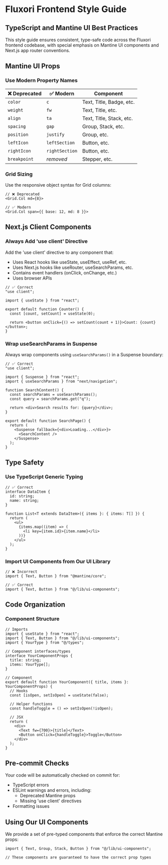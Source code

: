 # Fluxori Frontend Style Guide

## TypeScript and Mantine UI Best Practices

This style guide ensures consistent, type-safe code across the Fluxori frontend codebase, with special emphasis on Mantine UI components and Next.js app router conventions.

## Mantine UI Props

### Use Modern Property Names

| ❌ Deprecated | ✅ Modern      | Component                |
| ------------- | -------------- | ------------------------ |
| `color`       | `c`            | Text, Title, Badge, etc. |
| `weight`      | `fw`           | Text, Title, etc.        |
| `align`       | `ta`           | Text, Title, Stack, etc. |
| `spacing`     | `gap`          | Group, Stack, etc.       |
| `position`    | `justify`      | Group, etc.              |
| `leftIcon`    | `leftSection`  | Button, etc.             |
| `rightIcon`   | `rightSection` | Button, etc.             |
| `breakpoint`  | _removed_      | Stepper, etc.            |

### Grid Sizing

Use the responsive object syntax for Grid columns:

```tsx
// ❌ Deprecated
<Grid.Col md={8}>

// ✅ Modern
<Grid.Col span={{ base: 12, md: 8 }}>
```

## Next.js Client Components

### Always Add 'use client' Directive

Add the 'use client' directive to any component that:

- Uses React hooks like useState, useEffect, useRef, etc.
- Uses Next.js hooks like useRouter, useSearchParams, etc.
- Contains event handlers (onClick, onChange, etc.)
- Uses browser APIs

```tsx
// ✅ Correct
"use client";

import { useState } from "react";

export default function Counter() {
  const [count, setCount] = useState(0);

  return <button onClick={() => setCount(count + 1)}>Count: {count}</button>;
}
```

### Wrap useSearchParams in Suspense

Always wrap components using `useSearchParams()` in a Suspense boundary:

```tsx
// ✅ Correct
"use client";

import { Suspense } from "react";
import { useSearchParams } from "next/navigation";

function SearchContent() {
  const searchParams = useSearchParams();
  const query = searchParams.get("q");

  return <div>Search results for: {query}</div>;
}

export default function SearchPage() {
  return (
    <Suspense fallback={<div>Loading...</div>}>
      <SearchContent />
    </Suspense>
  );
}
```

## Type Safety

### Use TypeScript Generic Typing

```tsx
// ✅ Correct
interface DataItem {
  id: string;
  name: string;
}

function List<T extends DataItem>({ items }: { items: T[] }) {
  return (
    <ul>
      {items.map((item) => (
        <li key={item.id}>{item.name}</li>
      ))}
    </ul>
  );
}
```

### Import UI Components from Our UI Library

```tsx
// ❌ Incorrect
import { Text, Button } from "@mantine/core";

// ✅ Correct
import { Text, Button } from "@/lib/ui-components";
```

## Code Organization

### Component Structure

```tsx
// Imports
import { useState } from "react";
import { Text, Button } from "@/lib/ui-components";
import { YourType } from "@/types";

// Component interfaces/types
interface YourComponentProps {
  title: string;
  items: YourType[];
}

// Component
export default function YourComponent({ title, items }: YourComponentProps) {
  // Hooks
  const [isOpen, setIsOpen] = useState(false);

  // Helper functions
  const handleToggle = () => setIsOpen(!isOpen);

  // JSX
  return (
    <div>
      <Text fw={700}>{title}</Text>
      <Button onClick={handleToggle}>Toggle</Button>
    </div>
  );
}
```

## Pre-commit Checks

Your code will be automatically checked on commit for:

- TypeScript errors
- ESLint warnings and errors, including:
  - Deprecated Mantine props
  - Missing 'use client' directives
- Formatting issues

## Using Our UI Components

We provide a set of pre-typed components that enforce the correct Mantine props:

```tsx
import { Text, Group, Stack, Button } from "@/lib/ui-components";

// These components are guaranteed to have the correct prop types
```
